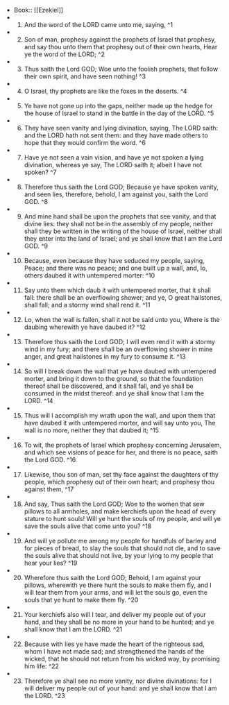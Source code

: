 - Book:: [[Ezekiel]]
- 1. And the word of the LORD came unto me, saying, ^1
- 2. Son of man, prophesy against the prophets of Israel that prophesy, and say thou unto them that prophesy out of their own hearts, Hear ye the word of the LORD; ^2
- 3. Thus saith the Lord GOD; Woe unto the foolish prophets, that follow their own spirit, and have seen nothing! ^3
- 4. O Israel, thy prophets are like the foxes in the deserts. ^4
- 5. Ye have not gone up into the gaps, neither made up the hedge for the house of Israel to stand in the battle in the day of the LORD. ^5
- 6. They have seen vanity and lying divination, saying, The LORD saith: and the LORD hath not sent them: and they have made others to hope that they would confirm the word. ^6
- 7. Have ye not seen a vain vision, and have ye not spoken a lying divination, whereas ye say, The LORD saith it; albeit I have not spoken? ^7
- 8. Therefore thus saith the Lord GOD; Because ye have spoken vanity, and seen lies, therefore, behold, I am against you, saith the Lord GOD. ^8
- 9. And mine hand shall be upon the prophets that see vanity, and that divine lies: they shall not be in the assembly of my people, neither shall they be written in the writing of the house of Israel, neither shall they enter into the land of Israel; and ye shall know that I am the Lord GOD. ^9
- 10. Because, even because they have seduced my people, saying, Peace; and there was no peace; and one built up a wall, and, lo, others daubed it with untempered morter: ^10
- 11. Say unto them which daub it with untempered morter, that it shall fall: there shall be an overflowing shower; and ye, O great hailstones, shall fall; and a stormy wind shall rend it. ^11
- 12. Lo, when the wall is fallen, shall it not be said unto you, Where is the daubing wherewith ye have daubed it? ^12
- 13. Therefore thus saith the Lord GOD; I will even rend it with a stormy wind in my fury; and there shall be an overflowing shower in mine anger, and great hailstones in my fury to consume it. ^13
- 14. So will I break down the wall that ye have daubed with untempered morter, and bring it down to the ground, so that the foundation thereof shall be discovered, and it shall fall, and ye shall be consumed in the midst thereof: and ye shall know that I am the LORD. ^14
- 15. Thus will I accomplish my wrath upon the wall, and upon them that have daubed it with untempered morter, and will say unto you, The wall is no more, neither they that daubed it; ^15
- 16. To wit, the prophets of Israel which prophesy concerning Jerusalem, and which see visions of peace for her, and there is no peace, saith the Lord GOD. ^16
- 17. Likewise, thou son of man, set thy face against the daughters of thy people, which prophesy out of their own heart; and prophesy thou against them, ^17
- 18. And say, Thus saith the Lord GOD; Woe to the women that sew pillows to all armholes, and make kerchiefs upon the head of every stature to hunt souls! Will ye hunt the souls of my people, and will ye save the souls alive that come unto you? ^18
- 19. And will ye pollute me among my people for handfuls of barley and for pieces of bread, to slay the souls that should not die, and to save the souls alive that should not live, by your lying to my people that hear your lies? ^19
- 20. Wherefore thus saith the Lord GOD; Behold, I am against your pillows, wherewith ye there hunt the souls to make them fly, and I will tear them from your arms, and will let the souls go, even the souls that ye hunt to make them fly. ^20
- 21. Your kerchiefs also will I tear, and deliver my people out of your hand, and they shall be no more in your hand to be hunted; and ye shall know that I am the LORD. ^21
- 22. Because with lies ye have made the heart of the righteous sad, whom I have not made sad; and strengthened the hands of the wicked, that he should not return from his wicked way, by promising him life: ^22
- 23. Therefore ye shall see no more vanity, nor divine divinations: for I will deliver my people out of your hand: and ye shall know that I am the LORD. ^23
